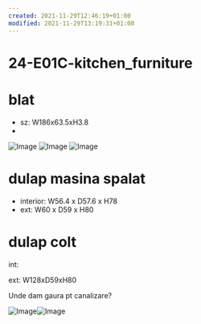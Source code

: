 ```yaml
---
created: 2021-11-29T12:46:19+01:00
modified: 2021-11-29T13:19:31+01:00
---
```


# 24-E01C-kitchen_furniture

# blat
- sz: W186x63.5xH3.8
- 
![Image](./56dd448c09d0ad02f3036328b4022124.jpg)
![Image](./f3b6dfeb9297bf5bd5a04f0635193a79.jpg)
  ![Image](./7c973b2a24d4d04cb53fe9b7e9b22d3a.jpg)



# dulap masina spalat
- interior: W56.4 x D57.6 x H78
- ext: W60 x D59 x H80

# dulap colt 
int: 

ext: W128xD59xH80

Unde dam gaura pt canalizare?

![Image](./852b9bea7d87879d3abf640d0b731e06.jpg)![Image](./c8130ebb8c66fcad59bfe6552f991034.jpg)
